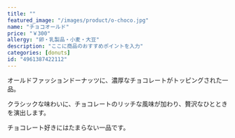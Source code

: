 ```yaml
---
title: ""
featured_image: "/images/product/o-choco.jpg"
name: "チョコオールド"
price: "￥300"
allergy: "卵・乳製品・小麦・大豆"
description: "ここに商品のおすすめポイントを入力"
categories: [donuts]
id: "4961387422112"
---
```


オールドファッションドーナッツに、濃厚なチョコレートがトッピングされた一品。

クラシックな味わいに、チョコレートのリッチな風味が加わり、贅沢なひとときを演出します。

チョコレート好きにはたまらない一品です。
